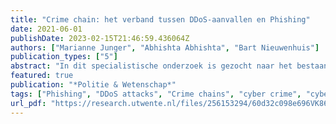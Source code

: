 ```yaml
---
title: "Crime chain: het verband tussen DDoS-aanvallen en Phishing"
date: 2021-06-01
publishDate: 2023-02-15T21:46:59.436064Z
authors: ["Marianne Junger", "Abhishta Abhishta", "Bart Nieuwenhuis"]
publication_types: ["5"]
abstract: "In dit specialistische onderzoek is gezocht naar het bestaan van online misdaadketens ofwel 'crime chains'. Misdaadketens zijn omschreven als reeksen van verschillende type delicten die samen of in een bepaalde volgorde voorkomen en met elkaar verband houden om een gecoördineerde reeks acties uit te voeren. De huidige studie onderzoekt of er een statistisch verband bestaat tussen de tijdstippen van een DDoS-aanval en het gemiddeld aantal phishing e-mails rondom de DDoS periode. Het onderzoek analyseert een set van 1.908.794 e-mails die zijn verzameld door de APWG en 23 DDoS aanvallen in dezelfde periode en waarover is gerapporteerd in de media. De conclusie is dat bij ruim de helft van de bestudeerde 23 DDoS aanvallen DDoS meer phishing e-mails worden verzonden rondom de DDoS aanval. De onderzoekers stellen dat er soms coördinatie of afstemming plaatsvindt of dat een aanvaller gebruik maakt van de omstandigheden, zoals een DDoS aanval om een phishing campagne te lanceren. Samenwerking en/of coördinatie van aanvallen is gemakkelijker geworden dankzij het internet en allerlei vormen van samenwerking, zoals 'crime-as-a-Service' online zijn ontstaan. De huidige studie biedt statistische ondersteuning aan deze vaststelling. Op basis van de huidige studie kan niet worden vastgesteld of het om bewuste coördinatie gaat van een of meerdere daders of dat verschillende daders reageren op wat zij online zien gebeuren. Natuurlijk kunnen beiden het geval zijn op verschillende momenten. Het onderzoek laat zien dat er statistische relaties in de tijd bestaan tussen phishing en DDoS. Maar een statistische samenhang betekent niet noodzakelijk causaliteit. Meer gedetailleerd onderzoek is nodig om te kunnen reconstrueren wat door wie en wanneer is gedaan.De resultaten van dit onderzoek kunnen de opsporing versterken door de setting en de sequentie van delicten en gerelateerde gebeurtenissen beter te beschrijven en te begrijpen. Daardoor kan de focus van opsporing worden verscherpt. Daarnaast zou er meer aandacht kunnen zijn voor het feit dat de ene aanval de ander kan inluiden. Dankzij een beter begrip van de misdaadketens en gerelateerde gebeurtenissen kunnen barrièremodellen worden ontwikkeld ten behoeve van de bestrijding van phishing en DDoS aanvallen. Dit gebeurt ook door de Nederlandse politie en initiatieven zoals de nationale anti-DDoS-coalitie. "
featured: true
publication: "*Politie & Wetenschap*"
tags: ["Phishing", "DDoS attacks", "Crime chains", "cyber crime", "cyber security", "Cyber threat intelligence"]
url_pdf: "https://research.utwente.nl/files/256153294/60d32c098e696VK86.pdf"
---
```

